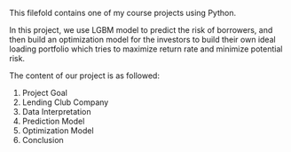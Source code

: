   This filefold contains one of my course projects using Python.
  
  In this project, we use LGBM model to predict the risk of borrowers, and then build an optimization model for the investors to build their own ideal loading portfolio which tries to maximize return rate and minimize potential risk.
  
  The content of our project is as followed:
  1. Project Goal
  2. Lending Club Company
  3. Data Interpretation
  4. Prediction Model
  5. Optimization Model
  6. Conclusion
